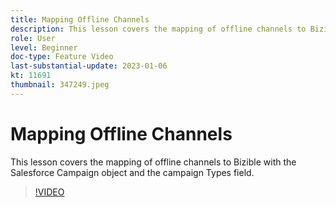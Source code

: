 ```yaml
---
title: Mapping Offline Channels
description: This lesson covers the mapping of offline channels to Bizible with the Salesforce Campaign object and the campaign Types field.
role: User
level: Beginner
doc-type: Feature Video
last-substantial-update: 2023-01-06
kt: 11691
thumbnail: 347249.jpeg
---
```


# Mapping Offline Channels

This lesson covers the mapping of offline channels to Bizible with the Salesforce Campaign object and the campaign Types field.

>[!VIDEO](https://video.tv.adobe.com/v/347249/?quality=12&learn=on)
